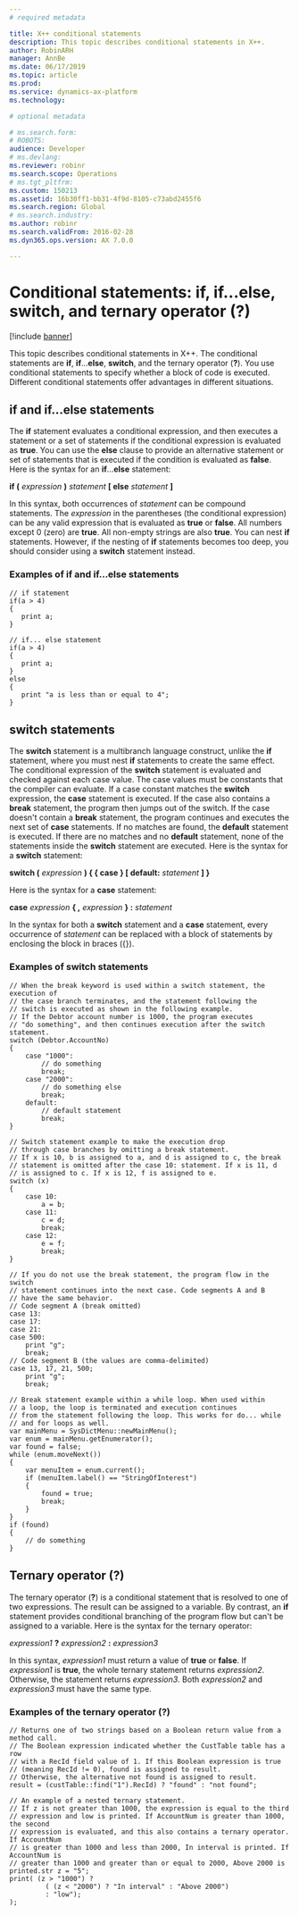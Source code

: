 ```yaml
---
# required metadata

title: X++ conditional statements
description: This topic describes conditional statements in X++.
author: RobinARH
manager: AnnBe
ms.date: 06/17/2019
ms.topic: article
ms.prod: 
ms.service: dynamics-ax-platform
ms.technology: 

# optional metadata

# ms.search.form: 
# ROBOTS: 
audience: Developer
# ms.devlang: 
ms.reviewer: robinr
ms.search.scope: Operations
# ms.tgt_pltfrm: 
ms.custom: 150213
ms.assetid: 16b30ff1-bb31-4f9d-8105-c73abd2455f6
ms.search.region: Global
# ms.search.industry: 
ms.author: robinr
ms.search.validFrom: 2016-02-28
ms.dyn365.ops.version: AX 7.0.0

---
```


# Conditional statements: if, if...else, switch, and ternary operator (?)

[!include [banner](../includes/banner.md)]

This topic describes conditional statements in X++. The conditional statements are **if**, **if**...**else**, **switch**, and the ternary operator (**?**). You use conditional statements to specify whether a block of code is executed. Different conditional statements offer advantages in different situations.

## if and if...else statements

The **if** statement evaluates a conditional expression, and then executes a statement or a set of statements if the conditional expression is evaluated as **true**. You can use the **else** clause to provide an alternative statement or set of statements that is executed if the condition is evaluated as **false**. Here is the syntax for an **if**...**else** statement:

**if (** *expression* **)** *statement* **\[ else** *statement* **\]**

In this syntax, both occurrences of *statement* can be compound statements. The *expression* in the parentheses (the conditional expression) can be any valid expression that is evaluated as **true** or **false**. All numbers except 0 (zero) are **true**. All non-empty strings are also **true**. You can nest **if** statements. However, if the nesting of **if** statements becomes too deep, you should consider using a **switch** statement instead.

### Examples of if and if...else statements

    // if statement
    if(a > 4)
    {
       print a;
    }

    // if... else statement 
    if(a > 4)
    {
       print a;
    }
    else
    {
       print "a is less than or equal to 4";
    }

## switch statements

The **switch** statement is a multibranch language construct, unlike the **if** statement, where you must nest **if** statements to create the same effect. The conditional expression of the **switch** statement is evaluated and checked against each case value. The case values must be constants that the compiler can evaluate. If a case constant matches the **switch** expression, the **case** statement is executed. If the case also contains a **break** statement, the program then jumps out of the switch. If the case doesn't contain a **break** statement, the program continues and executes the next set of **case** statements. If no matches are found, the **default** statement is executed. If there are no matches and no **default** statement, none of the statements inside the **switch** statement are executed. Here is the syntax for a **switch** statement:

**switch (** *expression* **) { { case } \[ default:** *statement* **\] }**

Here is the syntax for a **case** statement:

**case** *expression* **{ ,** *expression* **} :** *statement*

In the syntax for both a **switch** statement and a **case** statement, every occurrence of s*tatement* can be replaced with a block of statements by enclosing the block in braces ({}).

### Examples of switch statements

    // When the break keyword is used within a switch statement, the execution of 
    // the case branch terminates, and the statement following the 
    // switch is executed as shown in the following example.
    // If the Debtor account number is 1000, the program executes 
    // "do something", and then continues execution after the switch statement.
    switch (Debtor.AccountNo)
    {
        case "1000":
            // do something
            break;
        case "2000":
            // do something else
            break;
        default:
            // default statement
            break;
    }

    // Switch statement example to make the execution drop 
    // through case branches by omitting a break statement. 
    // If x is 10, b is assigned to a, and d is assigned to c, the break 
    // statement is omitted after the case 10: statement. If x is 11, d 
    // is assigned to c. If x is 12, f is assigned to e.
    switch (x)
    {
        case 10:
            a = b;
        case 11:
            c = d;
            break;
        case 12:
            e = f;
            break;
    }

    // If you do not use the break statement, the program flow in the switch
    // statement continues into the next case. Code segments A and B
    // have the same behavior. 
    // Code segment A (break omitted)
    case 13:
    case 17:
    case 21:
    case 500:
        print "g";
        break;
    // Code segment B (the values are comma-delimited)
    case 13, 17, 21, 500;
        print "g";
        break;

    // Break statement example within a while loop. When used within
    // a loop, the loop is terminated and execution continues
    // from the statement following the loop. This works for do... while
    // and for loops as well. 
    var mainMenu = SysDictMenu::newMainMenu();
    var enum = mainMenu.getEnumerator();
    var found = false;
    while (enum.moveNext())
    {
        var menuItem = enum.current();
        if (menuItem.label() == "StringOfInterest")
        {
            found = true;
            break;
        }
    }
    if (found) 
    {
        // do something
    }

## Ternary operator (?)

The ternary operator (**?**) is a conditional statement that is resolved to one of two expressions. The result can be assigned to a variable. By contrast, an **if** statement provides conditional branching of the program flow but can't be assigned to a variable. Here is the syntax for the ternary operator:

*expression1* **?** *expression2* **:** *expression3*

In this syntax, *expression1* must return a value of **true** or **false**. If *expression1* is **true**, the whole ternary statement returns *expression2*. Otherwise, the statement returns *expression3*. Both *expression2* and *expression3* must have the same type.

### Examples of the ternary operator (?)

    // Returns one of two strings based on a Boolean return value from a method call. 
    // The Boolean expression indicated whether the CustTable table has a row
    // with a RecId field value of 1. If this Boolean expression is true 
    // (meaning RecId != 0), found is assigned to result. 
    // Otherwise, the alternative not found is assigned to result.
    result = (custTable::find("1").RecId) ? "found" : "not found";

    // An example of a nested ternary statement. 
    // If z is not greater than 1000, the expression is equal to the third 
    // expression and low is printed. If AccountNum is greater than 1000, the second 
    // expression is evaluated, and this also contains a ternary operator. If AccountNum 
    // is greater than 1000 and less than 2000, In interval is printed. If AccountNum is 
    // greater than 1000 and greater than or equal to 2000, Above 2000 is printed.str z = "5";
    print( (z > "1000") ?
             ( (z < "2000") ? "In interval" : "Above 2000")
             : "low");
    ); 
